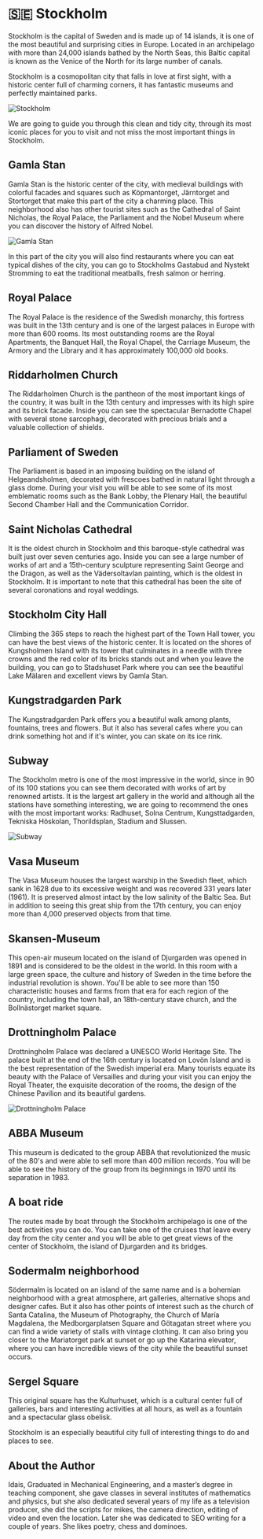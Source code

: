 # 🇸🇪 Stockholm

Stockholm is the capital of Sweden and is made up of 14 islands, it is one of the most beautiful and surprising cities in Europe. Located in an archipelago with more than 24,000 islands bathed by the North Seas, this Baltic capital is known as the Venice of the North for its large number of canals.

Stockholm is a cosmopolitan city that falls in love at first sight, with a historic center full of charming corners, it has fantastic museums and perfectly maintained parks.

![Stockholm](_static/images/stockholm/stockholm.png)

We are going to guide you through this clean and tidy city, through its most iconic places for you to visit and not miss the most important things in Stockholm.

## Gamla Stan

Gamla Stan is the historic center of the city, with medieval buildings with colorful facades and squares such as Köpmantorget, Järntorget and Stortorget that make this part of the city a charming place. This neighborhood also has other tourist sites such as the Cathedral of Saint Nicholas, the Royal Palace, the Parliament and the Nobel Museum where you can discover the history of Alfred Nobel.

![Gamla Stan](_static/images/stockholm/gamla-stan.png)

In this part of the city you will also find restaurants where you can eat typical dishes of the city, you can go to Stockholms Gastabud and Nystekt Stromming to eat the traditional meatballs, fresh salmon or herring.

## Royal Palace

The Royal Palace is the residence of the Swedish monarchy, this fortress was built in the 13th century and is one of the largest palaces in Europe with more than 600 rooms. Its most outstanding rooms are the Royal Apartments, the Banquet Hall, the Royal Chapel, the Carriage Museum, the Armory and the Library and it has approximately 100,000 old books.

## Riddarholmen Church

The Riddarholmen Church is the pantheon of the most important kings of the country, it was built in the 13th century and impresses with its high spire and its brick facade. Inside you can see the spectacular Bernadotte Chapel with several stone sarcophagi, decorated with precious brials and a valuable collection of shields.

## Parliament of Sweden

The Parliament is based in an imposing building on the island of Helgeandsholmen, decorated with frescoes bathed in natural light through a glass dome. During your visit you will be able to see some of its most emblematic rooms such as the Bank Lobby, the Plenary Hall, the beautiful Second Chamber Hall and the Communication Corridor.

## Saint Nicholas Cathedral

It is the oldest church in Stockholm and this baroque-style cathedral was built just over seven centuries ago. Inside you can see a large number of works of art and a 15th-century sculpture representing Saint George and the Dragon, as well as the Vädersoltavlan painting, which is the oldest in Stockholm. It is important to note that this cathedral has been the site of several coronations and royal weddings.

## Stockholm City Hall

Climbing the 365 steps to reach the highest part of the Town Hall tower, you can have the best views of the historic center. It is located on the shores of Kungsholmen Island with its tower that culminates in a needle with three crowns and the red color of its bricks stands out and when you leave the building, you can go to Stadshuset Park where you can see the beautiful Lake Mälaren and excellent views by Gamla Stan.

## Kungstradgarden Park

The Kungstradgarden Park offers you a beautiful walk among plants, fountains, trees and flowers. But it also has several cafes where you can drink something hot and if it's winter, you can skate on its ice rink.

## Subway

The Stockholm metro is one of the most impressive in the world, since in 90 of its 100 stations you can see them decorated with works of art by renowned artists. It is the largest art gallery in the world and although all the stations have something interesting, we are going to recommend the ones with the most important works: Radhuset, Solna Centrum, Kungsttadgarden, Tekniska Höskolan, Thorildsplan, Stadium and Slussen.

![Subway](_static/images/stockholm/subway.png)

## Vasa Museum

The Vasa Museum houses the largest warship in the Swedish fleet, which sank in 1628 due to its excessive weight and was recovered 331 years later (1961). It is preserved almost intact by the low salinity of the Baltic Sea. But in addition to seeing this great ship from the 17th century, you can enjoy more than 4,000 preserved objects from that time.

## Skansen-Museum

This open-air museum located on the island of Djurgarden was opened in 1891 and is considered to be the oldest in the world. In this room with a large green space, the culture and history of Sweden in the time before the industrial revolution is shown. You'll be able to see more than 150 characteristic houses and farms from that era for each region of the country, including the town hall, an 18th-century stave church, and the Bollnästorget market square.

## Drottningholm Palace

Drottningholm Palace was declared a UNESCO World Heritage Site. The palace built at the end of the 16th century is located on Lovön Island and is the best representation of the Swedish imperial era. Many tourists equate its beauty with the Palace of Versailles and during your visit you can enjoy the Royal Theater, the exquisite decoration of the rooms, the design of the Chinese Pavilion and its beautiful gardens.

![Drottningholm Palace](_static/images/stockholm/drottningholm-palace.png)

## ABBA Museum

This museum is dedicated to the group ABBA that revolutionized the music of the 80's and were able to sell more than 400 million records. You will be able to see the history of the group from its beginnings in 1970 until its separation in 1983.

## A boat ride

The routes made by boat through the Stockholm archipelago is one of the best activities you can do. You can take one of the cruises that leave every day from the city center and you will be able to get great views of the center of Stockholm, the island of Djurgarden and its bridges.

## Sodermalm neighborhood

Södermalm is located on an island of the same name and is a bohemian neighborhood with a great atmosphere, art galleries, alternative shops and designer cafes. But it also has other points of interest such as the church of Santa Catalina, the Museum of Photography, the Church of María Magdalena, the Medborgarplatsen Square and Götagatan street where you can find a wide variety of stalls with vintage clothing. It can also bring you closer to the Mariatorget park at sunset or go up the Katarina elevator, where you can have incredible views of the city while the beautiful sunset occurs.

## Sergel Square

This original square has the Kulturhuset, which is a cultural center full of galleries, bars and interesting activities at all hours, as well as a fountain and a spectacular glass obelisk.

Stockholm is an especially beautiful city full of interesting things to do and places to see.

## About the Author

Idais, Graduated in Mechanical Engineering, and a master’s degree in teaching component, she gave classes in several institutes of mathematics and physics, but she also dedicated several years of my life as a television producer, she did the scripts for mikes, the camera direction, editing of video and even the location. Later she was dedicated to SEO writing for a couple of years. She likes poetry, chess and dominoes.
